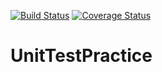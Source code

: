 [![Build Status](https://travis-ci.org/gagesmithcode/UnitTestPractice.svg?branch=master)](https://travis-ci.org/gagesmithcode/UnitTestPractice)
[![Coverage Status](https://coveralls.io/repos/github/gagesmithcode/UnitTestPractice/badge.svg?branch=master)](https://coveralls.io/github/gagesmithcode/UnitTestPractice?branch=master)
# UnitTestPractice